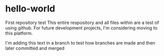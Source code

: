 # hello-world
First repository test
This entire respository and all files within are a test of using github.  For future development projects, I'm considering moving to this platform.

I'm adding this text in a branch to test how branches are made and then later committed and merged
